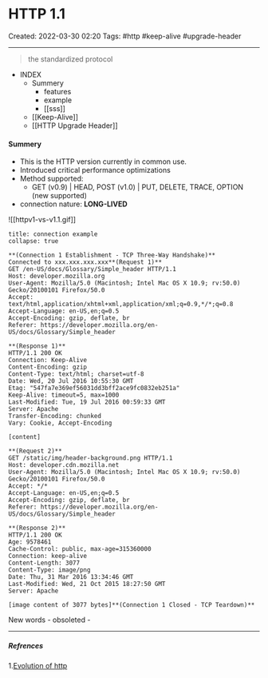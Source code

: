 # HTTP 1.1
Created: 2022-03-30 02:20
Tags: #http #keep-alive #upgrade-header
____
> the standardized protocol


- INDEX
	- Summery 
		- features
		- example
		- [[sss]]
	- [[Keep-Alive]]
	- [[HTTP Upgrade Header]]


#### Summery
- This is the HTTP version currently in common use.
- Introduced critical performance optimizations
- Method supported:
	- GET (v0.9) |  HEAD, POST (v1.0) |  PUT, DELETE, TRACE, OPTION (new supported)
- connection nature: __LONG-LIVED__

![[httpv1-vs-v1.1.gif]]

```ad-example 
title: connection example
collapse: true

**(Connection 1 Establishment - TCP Three-Way Handshake)**  
Connected to xxx.xxx.xxx.xxx**(Request 1)**  
GET /en-US/docs/Glossary/Simple_header HTTP/1.1  
Host: developer.mozilla.org  
User-Agent: Mozilla/5.0 (Macintosh; Intel Mac OS X 10.9; rv:50.0) Gecko/20100101 Firefox/50.0  
Accept: text/html,application/xhtml+xml,application/xml;q=0.9,*/*;q=0.8  
Accept-Language: en-US,en;q=0.5  
Accept-Encoding: gzip, deflate, br  
Referer: https://developer.mozilla.org/en-US/docs/Glossary/Simple_header  
  
**(Response 1)**  
HTTP/1.1 200 OK  
Connection: Keep-Alive  
Content-Encoding: gzip  
Content-Type: text/html; charset=utf-8  
Date: Wed, 20 Jul 2016 10:55:30 GMT  
Etag: "547fa7e369ef56031dd3bff2ace9fc0832eb251a"  
Keep-Alive: timeout=5, max=1000  
Last-Modified: Tue, 19 Jul 2016 00:59:33 GMT  
Server: Apache  
Transfer-Encoding: chunked  
Vary: Cookie, Accept-Encoding  
  
[content]  
  
**(Request 2)**  
GET /static/img/header-background.png HTTP/1.1  
Host: developer.cdn.mozilla.net  
User-Agent: Mozilla/5.0 (Macintosh; Intel Mac OS X 10.9; rv:50.0) Gecko/20100101 Firefox/50.0  
Accept: */*  
Accept-Language: en-US,en;q=0.5  
Accept-Encoding: gzip, deflate, br  
Referer: https://developer.mozilla.org/en-US/docs/Glossary/Simple_header  
  
**(Response 2)**  
HTTP/1.1 200 OK  
Age: 9578461  
Cache-Control: public, max-age=315360000  
Connection: keep-alive  
Content-Length: 3077  
Content-Type: image/png  
Date: Thu, 31 Mar 2016 13:34:46 GMT  
Last-Modified: Wed, 21 Oct 2015 18:27:50 GMT  
Server: Apache  
  
[image content of 3077 bytes]**(Connection 1 Closed - TCP Teardown)**

```



New words
	- obsoleted
	- 
_____
##### Refrences
1.[Evolution of http](https://medium.com/platform-engineer/evolution-of-http-69cfe6531ba0)



